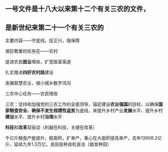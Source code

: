 ## 一号文件是十八大以来第十二个有关三农的文件，

## 是新世纪来第二十一个有关三农的

主要内容——守底线，促正兴，强保障

艰巨繁重的任务在——农村

促进农民**就业**增收，扩宽致富渠道

扎实推进**四好农村路**建设

发展智慧农业，缩小城乡数字鸿沟

三农中心任务——农民增收

三农：坚持和加强党的三农工作的全面领导，锚定建设**农业强国**的目标，以确保**国家粮食安全、确保不发生规模性返贫**为底线，来提升乡村产业**发展**水平、提升乡村**建设**水平、提升乡村**治理**水平

**科技**和**改革**双驱动（利器在科技，关键在改革）

千亿斤粮食产能提升，稳面积，扩单产，重心在大面积提高单产，去年13908.2亿斤，延续九年1.3万亿，良田良种良机良法（姬发种田）

